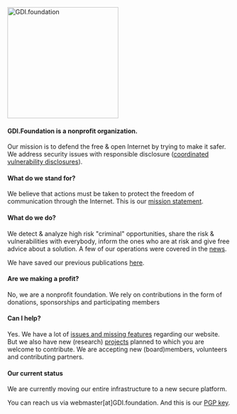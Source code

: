 
<a href="/"><img src="gdi.foundation/img/logo.png" alt="GDI.foundation" width="250" height="250" border="0" /></a>

#### GDI.Foundation is a nonprofit organization. 
Our mission is to defend the free & open Internet by trying to make it safer.
We address security issues with responsible disclosure ([coordinated vulnerability disclosures](https://www.iso.org/standard/45170.html)).

#### What do we stand for?
We believe that actions must be taken to protect the freedom of communication through the Internet. This is our [mission statement](https://gdi.foundation/mission/).

#### What do we do?
We detect & analyze high risk "criminal" opportunities, share the risk & vulnerabilities with everybody, inform the ones who are at risk and give free advice about a solution. A few of our operations were covered in the [news](https://www.google.nl/search?q=GDI.foundation&num=100&tbs=sbd:1&tbm=nws&tbas=0&source=lnt&sa=X&ved=0ahUKEwi4sMS66qvdAhXGIlAKHdTxC-MQpwUIHw&biw=1440&bih=803&dpr=2).

We have saved our previous publications [here](https://github.com/GDI-foundation/website/tree/master/archive).

#### Are we making a profit?
No, we are a nonprofit foundation. We rely on contributions in the form of donations, sponsorships and participating members

#### Can I help?
Yes. We have a lot of [issues and missing features](https://github.com/GDI-foundation/website/issues) regarding our website.
But we also have new (research) [projects](https://github.com/GDI-foundation/website/projects) planned to which you are welcome to contribute. We are accepting new (board)members, volunteers and contributing partners.

#### Our current status
We are currently moving our entire infrastructure to a new secure platform.

You can reach us via webmaster[at]GDI.foundation. 
And this is our [PGP key](https://keybase.io/GDI_FDN/key.asc). 



